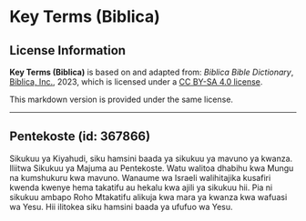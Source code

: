 # Key Terms (Biblica)

## License Information

**Key Terms (Biblica)** is based on and adapted from: _Biblica Bible Dictionary_, [Biblica, Inc.](https://www.biblica.com/), 2023, which is licensed under a [CC BY-SA 4.0 license](https://creativecommons.org/licenses/by-sa/4.0/legalcode.en).

This markdown version is provided under the same license.



--------------------------------

## Pentekoste (id: 367866)

Sikukuu ya Kiyahudi, siku hamsini baada ya sikukuu ya mavuno ya kwanza. Iliitwa Sikukuu ya Majuma au Pentekoste. Watu walitoa dhabihu kwa Mungu na kumshukuru kwa mavuno. Wanaume wa Israeli walihitajika kusafiri kwenda kwenye hema takatifu au hekalu kwa ajili ya sikukuu hii. Pia ni sikukuu ambapo Roho Mtakatifu alikuja kwa mara ya kwanza kwa wafuasi wa Yesu. Hii ilitokea siku hamsini baada ya ufufuo wa Yesu.



